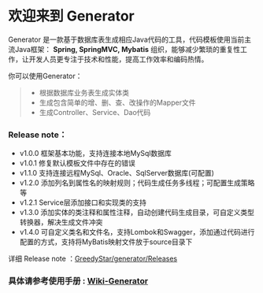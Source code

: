 
# 欢迎来到 Generator

Generator 是一款基于数据库表生成相应Java代码的工具，代码模板使用当前主流Java框架： **Spring, SpringMVC, Mybatis** 组织，能够减少繁琐的重复性工作，让开发人员更专注于技术和性能，提高工作效率和编码热情。

你可以使用Generator：
> * 根据数据库业务表生成实体类
> * 生成包含简单的增、删、查、改操作的Mapper文件
> * 生成Controller、Service、Dao代码

### Release note：
* v1.0.0 框架基本功能，支持连接本地MySql数据库
* v1.0.1 修复默认模板文件中存在的错误
* v1.1.0 支持连接远程MySql、Oracle、SqlServer数据库(可配置)
* v1.2.0 添加列名到属性名的映射规则；代码生成任务多线程；可配置生成策略等
* v1.2.1 Service层添加接口和实现类的支持
* v1.3.0 添加实体的类注释和属性注释，自动创建代码生成目录，可自定义类型转换器，解决生成文件冲突
* v1.4.0 可自定义类名和文件名，支持Lombok和Swagger，添加通过代码进行配置的方式，支持将MyBatis映射文件放于source目录下

详细 Release note ：[GreedyStar/generator/Releases](https://github.com/GreedyStar/generator/releases)

### 具体请参考使用手册 : [Wiki-Generator](https://github.com/GreedyStar/generator/wiki)
